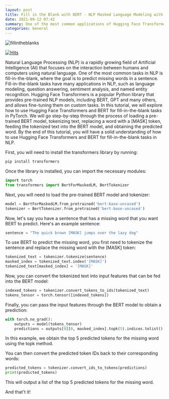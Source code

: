 ```yaml
---
layout: post
title: Fill in the Blank with BERT - NLP Masked Language Modeling with Transformers and PyTorch
date: 2021-09-12 07:42
summary: One of the most common applications of Hugging Face Transformers and BERT is the fill-in-the-blank task, where you need to predict a missing word or phrase in a sentence. This task is also known as masked language modeling, and it is one of the pre-training objectives used in BERT.
categories: General
---
```


<img src="https://i.ibb.co/Br6L8P4/fillintheblanks.jpg" alt="fillintheblanks" border="0">


[![Hits](https://hits.seeyoufarm.com/api/count/incr/badge.svg?url=https%3A%2F%2Fcodeslord.github.io%2Fgeneral%2F2021%2F09%2F12%2Ffillintheblanks%2F&count_bg=%233D3EC8&title_bg=%2350DF31&icon=&icon_color=%23E7E7E7&title=hits&edge_flat=false)](https://hits.seeyoufarm.com)

Natural Language Processing (NLP) is a rapidly growing field of Artificial Intelligence (AI) that focuses on the interaction between humans and computers using natural language. One of the most common tasks in NLP is fill-in-the-blank, where the goal is to predict missing words in a sentence. Fill-in-the-blank tasks have many applications in NLP, such as language modeling, question answering, sentiment analysis, and named entity recognition. Hugging Face Transformers is a popular Python library that provides pre-trained NLP models, including BERT, GPT and many others, and allows fine-tuning them on custom tasks. In this tutorial, we will explore how to use Hugging Face Transformers and BERT for fill-in-the-blank tasks in PyTorch. We will go step-by-step through the process of loading a pre-trained BERT model, tokenizing text, replacing a word with a [MASK] token, feeding the tokenized text into the BERT model, and obtaining the predicted word. By the end of this tutorial, you will have a solid understanding of how to use Hugging Face Transformers and BERT for fill-in-the-blank tasks in NLP.

First, you will need to install the transformers library by running:

```bash
pip install transformers
```
Once the library is installed, you can import the necessary modules:

```python
import torch
from transformers import BertForMaskedLM, BertTokenizer
```

Next, you will need to load the pre-trained BERT model and tokenizer:

```python
model = BertForMaskedLM.from_pretrained('bert-base-uncased')
tokenizer = BertTokenizer.from_pretrained('bert-base-uncased')
```

Now, let's say you have a sentence that has a missing word that you want BERT to predict. Here's an example sentence:

```python
sentence = "The quick brown [MASK] jumps over the lazy dog"
```

To use BERT to predict the missing word, you first need to tokenize the sentence and replace the missing word with the [MASK] token:

```python
tokenized_text = tokenizer.tokenize(sentence)
masked_index = tokenized_text.index('[MASK]')
tokenized_text[masked_index] = '[MASK]'
```

Now, you can convert the tokenized text into input features that can be fed into the BERT model:

```python
indexed_tokens = tokenizer.convert_tokens_to_ids(tokenized_text)
tokens_tensor = torch.tensor([indexed_tokens])
```

Finally, you can pass the input features through the BERT model to obtain a prediction:

```python
with torch.no_grad():
    outputs = model(tokens_tensor)
    predictions = outputs[0][0, masked_index].topk(5).indices.tolist()
```

In this example, we obtain the top 5 predicted tokens for the missing word using the topk method.

You can then convert the predicted token IDs back to their corresponding words:

```python
predicted_tokens = tokenizer.convert_ids_to_tokens(predictions)
print(predicted_tokens)
```

This will output a list of the top 5 predicted tokens for the missing word.

And that't it!

